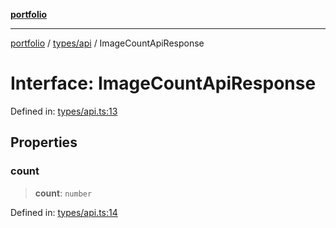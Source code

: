[**portfolio**](../../../README.md)

***

[portfolio](../../../modules.md) / [types/api](../README.md) / ImageCountApiResponse

# Interface: ImageCountApiResponse

Defined in: [types/api.ts:13](https://github.com/tnorlund/Portfolio/blob/a6d6b95434da5ca44e91e483ad0461078fe210c1/portfolio/types/api.ts#L13)

## Properties

### count

> **count**: `number`

Defined in: [types/api.ts:14](https://github.com/tnorlund/Portfolio/blob/a6d6b95434da5ca44e91e483ad0461078fe210c1/portfolio/types/api.ts#L14)
